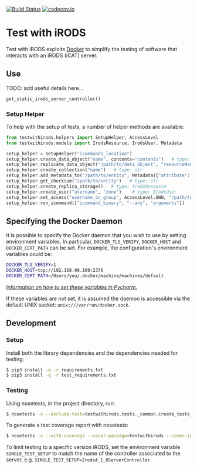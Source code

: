 [![Build Status](https://travis-ci.org/wtsi-hgi/test-with-irods.svg)](https://travis-ci.org/wtsi-hgi/test-with-irods)
[![codecov.io](https://codecov.io/github/wtsi-hgi/test-with-irods/coverage.svg?branch=master)](https://codecov.io/github/wtsi-hgi/test-with-irods?branch=master)

# Test with iRODS
Test with iRODS exploits [Docker](http://docker.com) to simplify the testing of software that interacts with an iRODS 
(iCAT) server.


## Use
TODO: add useful details here...
```python
get_static_irods_server_controller()
```


### Setup Helper
To help with the setup of tests, a number of helper methods are available:
```python
from testwithirods.helpers import SetupHelper, AccessLevel
from testwithirods.models import IrodsResource, IrodsUser, Metadata

setup_helper = SetupHelper("icommands_location")
setup_helper.create_data_object("name", contents="contents")   # type: str
setup_helper.replicate_data_object("/path/to/data_object", "resourceName")
setup_helper.create_collection("name")   # type: str
setup_helper.add_metadata_to("/path/to/entity", Metadata({"attribute": "value"}))
setup_helper.get_checksum("/path/to/entity")   # type: str
setup_helper.create_replica_storage()   # type: IrodsResource
setup_helper.create_user("username", "zone")    # type: IrodsUser
setup_helper.set_access("username_or_group", AccessLevel.OWN, "/path/to/entity")
setup_helper.run_icommand(["icommand_binary", "--any", "arguments"])    # type: str
```


## Specifying the Docker Daemon
It is possible to specify the Docker daemon that you wish to use by setting environment variables. In particular, 
`DOCKER_TLS_VERIFY`, `DOCKER_HOST` and `DOCKER_CERT_PATH` can be set. For example, the configuration's environment
variables could be:
```bash
DOCKER_TLS_VERIFY=1
DOCKER_HOST=tcp://192.168.99.100:2376
DOCKER_CERT_PATH=/Users/you/.docker/machine/machines/default
```
*[Information on how to set these variables in Pycharm.](https://www.jetbrains.com/pycharm/help/run-debug-configuration-python.html#d427982e277)*

If these variables are not set, it is assumed the daemon is accessible via the default UNIX socket: 
`unix:///var/run/docker.sock`.


## Development
### Setup
Install both the library dependencies and the dependencies needed for testing:
```bash
$ pip3 install -q -r requirements.txt
$ pip3 install -q -r test_requirements.txt
```

### Testing
Using nosetests, in the project directory, run:
```bash
$ nosetests -v --exclude-test=testwithirods.tests._common.create_tests_for_all_icat_setups --exclude-test=testwithirods.tests._common.IcatTest
```

To generate a test coverage report with nosetests:
```bash
$ nosetests -v --with-coverage --cover-package=testwithirods --cover-inclusive --exclude-test=testwithirods.tests._common.create_tests_for_all_icat_setups --exclude-test=testwithirods.tests._common.IcatTest
```

To limit testing to a specific version iRODS, set the environment variable `SINGLE_TEST_SETUP` to match 
the name of the controller associated to the server, e.g. 
`SINGLE_TEST_SETUP=Irods4_1_8ServerController`.